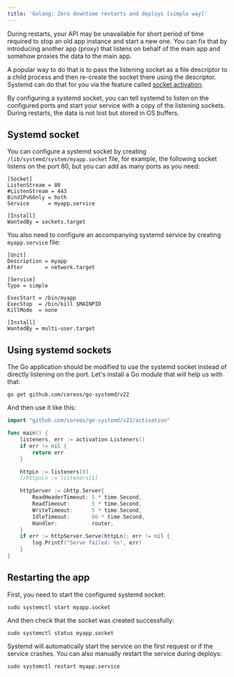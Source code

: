 ```yaml
---
title: 'Golang: Zero downtime restarts and deploys [simple way]'
---
```


<UptraceCta />

<CoverImage title="Zero downtime restarts and deploys for Go using systemd" />

During restarts, your API may be unavailable for short period of time required to stop an old app
instance and start a new one. You can fix that by introducing another app (proxy) that listens on
behalf of the main app and somehow proxies the data to the main app.

A popular way to do that is to pass the listening socket as a file descriptor to a child process and
then re-create the socket there using the descriptor. Systemd can do that for you via the feature
called [socket activation](https://www.freedesktop.org/software/systemd/man/systemd.socket.html).

By configuring a systemd socket, you can tell systemd to listen on the configured ports and start
your service with a copy of the listening sockets. During restarts, the data is not lost but stored
in OS buffers.

## Systemd socket

You can configure a systemd socket by creating `/lib/systemd/system/myapp.socket` file, for example,
the following socket listens on the port 80, but you can add as many ports as you need:

```
[Socket]
ListenStream = 80
#ListenStream = 443
BindIPv6Only = both
Service      = myapp.service

[Install]
WantedBy = sockets.target
```

You also need to configure an accompanying systemd service by creating `myapp.service` file:

```
[Unit]
Description = myapp
After       = network.target

[Service]
Type = simple

ExecStart = /bin/myapp
ExecStop  = /bin/kill $MAINPID
KillMode  = none

[Install]
WantedBy = multi-user.target
```

## Using systemd sockets

The Go application should be modified to use the systemd socket instead of directly listening on the
port. Let's install a Go module that will help us with that:

```shell
go get github.com/coreos/go-systemd/v22
```

And then use it like this:

```go
import "github.com/coreos/go-systemd/v22/activation"

func main() {
	listeners, err := activation.Listeners()
	if err != nil {
		return err
	}

	httpLn := listeners[0]
	//httpsLn := listeners[1]

	httpServer := &http.Server{
		ReadHeaderTimeout: 5 * time.Second,
		ReadTimeout:	   5 * time.Second,
		WriteTimeout:	   5 * time.Second,
		IdleTimeout:	   60 * time.Second,
		Handler:		   router,
	}
	if err := httpServer.Serve(httpLn); err != nil {
		log.Printf("Serve failed: %s", err)
	}
}
```

## Restarting the app

First, you need to start the configured systemd socket:

```shell
sudo systemctl start myapp.socket
```

And then check that the socket was created successfully:

```shell
sudo systemctl status myapp.socket
```

Systemd will automatically start the service on the first request or if the service crashes. You can
also manually restart the service during deploys:

```shell
sudo systemctl restart myapp.service
```
